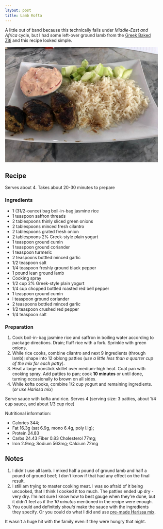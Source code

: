 ```yaml
---
layout: post
title: Lamb Kofta
---
```


A little out of band because this technically falls under
*Middle-East and Africa* cycle, but I had some left-over ground lamb
from the [Greek Baked Ziti](/greek_baked_ziti.html)
and this recipe looked simple.

![Lamb Kofta](/assets/2018-lamb_kofta.jpg)

## Recipe

Serves about 4. Takes about 20-30 minutes to prepare

### Ingredients

* 1 (31/2-ounce) bag boil-in-bag jasmine rice
* 1 teaspoon saffron threads
* 2 tablespoons thinly sliced green onions
* 2 tablespoons minced fresh cilantro
* 2 tablespoons grated fresh onion
* 2 tablespoons 2% Greek-style plain yogurt
* 1 teaspoon ground cumin
* 1 teaspoon ground coriander
* 1 teaspoon turmeric
* 2 teaspoons bottled minced garlic
* 1/2 teaspoon salt
* 1/4 teaspoon freshly ground black pepper
* 1 pound lean ground lamb
* Cooking spray
* 1/2 cup 2% Greek-style plain yogurt
* 1/4 cup chopped bottled roasted red bell pepper
* 1 teaspoon ground cumin
* I teaspoon ground coriander
* 2 teaspoons bottled minced garlic
* 1/2 teaspoon crushed red pepper
* 1/4 teaspoon salt

### Preparation

1. Cook boil-in-bag jasmine rice and saffron in boiling water according to package directions.
  Drain; fluff rice with a fork. Sprinkle with green onions.
2. While rice cooks, combine cilantro and next 9 ingredients (through lamb);
   shape into 12 oblong patties (*use a little less than a quarter cup of the mix for each patty*).
3. Heat a large nonstick skillet over medium-high heat.
  Coat pan with cooking spray.
  Add patties to pan; cook **10 minutes** or until done, turning occasionally to brown on all sides.
4. While kofta cooks, combine 1/2 cup yogurt and remaining ingredients. (*or use Harissa mix*)

Serve sauce with kofta and rice. Serves 4 (serving size: 3 patties, about 1/4 cup sauce, and about 1/3 cup rice)

Nutritional information:

* Calories 344;
* Fat 16.3g (sat 6.9g, mono 6.4g, poly l.lg);
* Protein 24.83
* Carbs 24.43 Fiber 0.83 Cholesterol 77mg;
* Iron 2.9mg; Sodium 563mg; Calcium 72mg

## Notes

1. I didn't use all lamb. I mixed half a pound of ground lamb
   and half a pound of ground beef;
   I don't know if that had any effect on the final result.
2. I still am trying to master cooking meat.
   I was so afraid of it being uncooked, that I think
   I cooked it too much. The patties ended up dry - very dry.
   I'm not sure I know how to best gauge when they're done,
   but it didn't feel as if the *10 minutes* mentioned
   in the recipe were enough.
3. You could and definitely *should* make the sauce with
   the ingredients they specify.
   Or you could do what I did and use
   [pre-made Harissa mix](https://www.amazon.com/gp/product/B005WDVR0W/).

It wasn't a huge hit with the family even if they were hungry
that night.